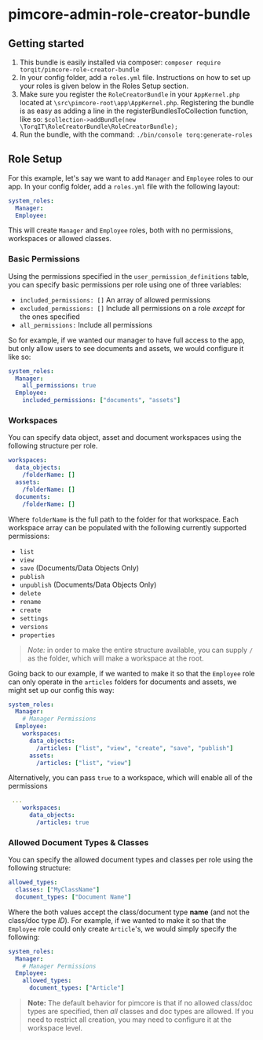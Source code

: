 # pimcore-admin-role-creator-bundle

## Getting started

1. This bundle is easily installed via composer: `composer require torqit/pimcore-role-creator-bundle`
2. In your config folder, add a `roles.yml` file. Instructions on how to set up your roles is given below in the Roles Setup section.
4. Make sure you register the `RoleCreatorBundle` in your `AppKernel.php` located at `\src\pimcore-root\app\AppKernel.php`. Registering the bundle is as easy as adding a line in the registerBundlesToCollection function, like so: `$collection->addBundle(new \TorqIT\RoleCreatorBundle\RoleCreatorBundle);`
5. Run the bundle, with the command: `./bin/console torq:generate-roles`

## Role Setup

For this example, let's say we want to add `Manager` and `Employee` roles to our app. In your config folder, add a `roles.yml` file with the following layout:

```yaml
system_roles:
  Manager:
  Employee:
```

This will create `Manager` and `Employee` roles, both with no permissions, workspaces or allowed classes.

### Basic Permissions

Using the permissions specified in the `user_permission_definitions` table, you can specify basic permissions per role using one of three variables:
- `included_permissions: []` An array of allowed permissions
- `excluded_permissions: []` Include all permissions on a role _except_ for the ones specified
- `all_permissions:` Include all permissions

So for example, if we wanted our manager to have full access to the app, but only allow users to see documents and assets, we would configure it like so:

```yaml
system_roles:
  Manager:
    all_permissions: true
  Employee:
    included_permissions: ["documents", "assets"]
```

### Workspaces

You can specify data object, asset and document workspaces using the following structure per role.

```yaml
workspaces:
  data_objects:
    /folderName: []
  assets:
    /folderName: []
  documents:
    /folderName: []
```

Where `folderName` is the full path to the folder for that workspace. Each workspace array can be populated with the following currently supported permissions:
- `list`
- `view`
- `save` (Documents/Data Objects Only)
- `publish`
- `unpublish` (Documents/Data Objects Only)
- `delete`
- `rename`
- `create`
- `settings`
- `versions`
- `properties`

> _Note:_ in order to make the entire structure available, you can supply `/` as the folder, which will make a workspace at the root.

Going back to our example, if we wanted to make it so that the `Employee` role can only operate in the `articles` folders for documents and assets, we might set up our config this way:

```yaml
system_roles:
  Manager:
    # Manager Permissions
  Employee:
    workspaces:
      data_objects:
        /articles: ["list", "view", "create", "save", "publish"]
      assets:
        /articles: ["list", "view"]
```

Alternatively, you can pass `true` to a workspace, which will enable all of the permissions

```yaml
 ...
    workspaces:
      data_objects:
        /articles: true
```

### Allowed Document Types & Classes

You can specify the allowed document types and classes per role using the following structure:

```yaml
allowed_types:
  classes: ["MyClassName"]
  document_types: ["Document Name"]
```

Where the both values accept the class/document type **name** (and not the class/doc type _ID_). For example, if we wanted to make it so that the `Employee` role could only create `Article`'s, we would simply specify the following:

```yaml
system_roles:
  Manager:
    # Manager Permissions
  Employee:
    allowed_types:
      document_types: ["Article"]
```

> **Note:** The default behavior for pimcore is that if no allowed class/doc types are specified, then _all_ classes and doc types are allowed. If you need to restrict all creation, you may need to configure it at the workspace level.
